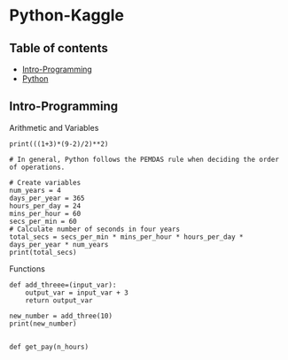 # Python-Kaggle

## Table of contents
* [Intro-Programming](intro-programming)
* [Python](python)
  
## Intro-Programming

Arithmetic and Variables

    print(((1+3)*(9-2)/2)**2)

    # In general, Python follows the PEMDAS rule when deciding the order of operations.

    # Create variables
    num_years = 4
    days_per_year = 365 
    hours_per_day = 24
    mins_per_hour = 60
    secs_per_min = 60
    # Calculate number of seconds in four years
    total_secs = secs_per_min * mins_per_hour * hours_per_day * days_per_year * num_years
    print(total_secs)

    
Functions 

    def add_threee=(input_var):
        output_var = input_var + 3
        return output_var

    new_number = add_three(10)
    print(new_number)


    def get_pay(n_hours)
    
